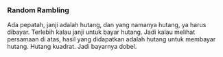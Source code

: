 ### Random Rambling

Ada pepatah, janji adalah hutang, dan yang namanya hutang, ya harus dibayar. Terlebih kalau janji untuk bayar hutang. Jadi kalau melihat persamaan di atas, hasil yang didapatkan adalah hutang untuk membayar hutang. Hutang kuadrat. Jadi bayarnya dobel.

<!-- {"time": "2007-09-17 19:01:14", "title": "Random Rambling"} -->
